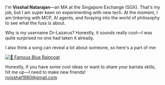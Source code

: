 I'm **Visshal Natarajan**—an MA  at the Singapore Exchange (SGX). That's my job, but I am super keen on experimenting with new tech. At the moment, I am tinkering with MCP, AI agents, and foraying into the world of philosophy to see what the fuss is about. 

Why is my username Dr-Lazarus? Honestly, it sounds really cool—I was quite surprised no one had taken it already.

I also think a song can reveal a lot about someone, so here's a part of me: 

[![🎵 Famous Blue Raincoat](https://img.shields.io/badge/Spotify-Famous%20Blue%20Raincoat-green?logo=spotify&style=flat-square)](https://open.spotify.com/track/77K5TB5KZmDZCoJCdd1NvE?si=dd890f0ab2e2410c)


Honestly, if you have some cool ideas or want to share your barista skills, hit me up—I need to make new friends!  
[nvisshal1980@gmail.com](mailto:nvisshal1980@gmail.com)  

